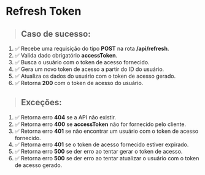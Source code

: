 # Refresh Token

> ## Caso de sucesso:

1. ✅ Recebe uma requisição do tipo **POST** na rota **/api/refresh**.
1. ✅ Valida dado obrigatório **accessToken**.
1. ✅ Busca o usuário com o token de acesso fornecido.
1. ✅ Gera um novo token de acesso a partir do ID do usuário.
1. ✅ Atualiza os dados do usuário com o token de acesso gerado.
1. ✅ Retorna **200** com o token de acesso do usuário.

> ## Exceções:

1. ✅ Retorna erro **404** se a API não existir.
1. ✅ Retorna erro **400** se **accessToken** não for fornecido pelo cliente.
1. ✅ Retorna erro **401** se não encontrar um usuário com o token de acesso fornecido.
1. ✅ Retorna erro **401** se o token de acesso fornecido estiver expirado.
1. ✅ Retorna erro **500** se der erro ao tentar gerar o token de acesso.
1. ✅ Retorna erro **500** se der erro ao tentar atualizar o usuário com o token de acesso gerado.
